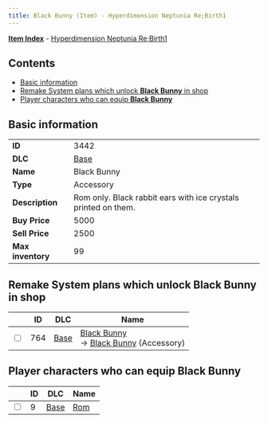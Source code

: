```yaml
---
title: Black Bunny (Item) - Hyperdimension Neptunia Re;Birth1
---
```


[**Item Index**](/neptunia/rb1/item/index.html) - [Hyperdimension Neptunia Re;Birth1](/neptunia/rb1)

## Contents

- [Basic information](#basic-information)
- [Remake System plans which unlock **Black Bunny** in shop](#remake-system-plans-which-unlock-black-bunny-in-shop)
- [Player characters who can equip **Black Bunny**](#player-characters-who-can-equip-black-bunny)
## Basic information

|   |   |
| -- | -- |
| **ID** | 3442 |
| **DLC** | [Base](/neptunia/rb1/dlc/1-base.html) |
| **Name** | Black Bunny |
| **Type** | Accessory |
| **Description** | Rom only. Black rabbit ears with ice crystals printed on them. |
| **Buy Price** | 5000 |
| **Sell Price** | 2500 |
| **Max inventory** | 99 |


## Remake System plans which unlock **Black Bunny** in shop

|    | ID | DLC | Name |
| -- | -- | --- | ---- |
| <input type="checkbox" id="rb1-remake-1-764" class="trackbox" /> | 764 | [Base](/neptunia/rb1/dlc/1-base.html) | [Black Bunny](/neptunia/rb1/remake/1-764-black-bunny.html)<br /> → [Black Bunny](/neptunia/rb1/item/1-3442-black-bunny.html) (Accessory) |


## Player characters who can equip **Black Bunny**

|    | ID | DLC | Name |
| -- | -- | --- | ---- |
| <input type="checkbox" id="rb1-player-1-9" class="trackbox" /> | 9 | [Base](/neptunia/rb1/dlc/1-base.html) | [Rom](/neptunia/rb1/player/1-9-rom.html) |
